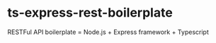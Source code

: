 # ts-express-rest-boilerplate

RESTFul API boilerplate = Node.js + Express framework + Typescript
 
